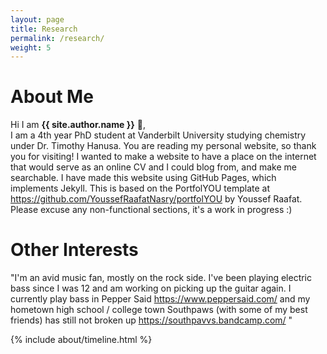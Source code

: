 ```yaml
---
layout: page
title: Research
permalink: /research/
weight: 5
---
```


# **About Me**

Hi I am **{{ site.author.name }}** :wave:,<br>
I am a 4th year PhD student at Vanderbilt University studying  chemistry under Dr. Timothy Hanusa. You are reading my personal website, so thank you for visiting! I wanted to make a website to have a place on the internet that would serve as an online CV and I could blog from, and make me searchable. I have made this website using GitHub Pages, which implements Jekyll. This is based on the PortfolYOU template at https://github.com/YoussefRaafatNasry/portfolYOU by Youssef Raafat. Please excuse any non-functional sections, it's a work in progress :)


# **Other Interests**
"I'm an avid music fan, mostly on the rock side. I've been playing
electric bass since I was 12 and am working on picking up the guitar again.
I currently play bass in Pepper Said https://www.peppersaid.com/
and my hometown high school / college town Southpaws
(with some of my best friends) has still not broken up https://southpavvs.bandcamp.com/ "

<div class="row">
{% include about/timeline.html %}
</div>

